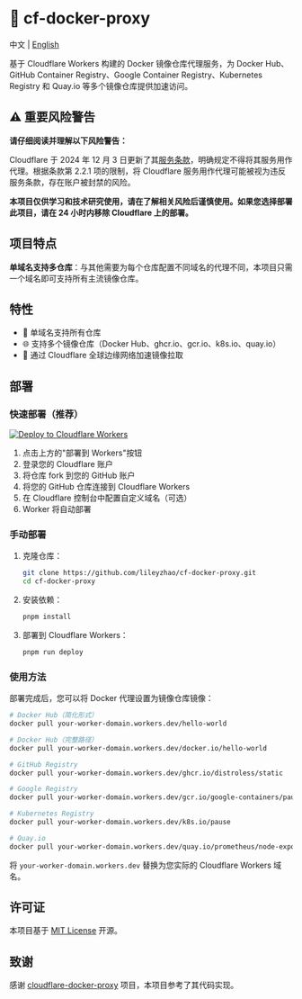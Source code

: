 # 🐳 cf-docker-proxy

中文 | [English](README_EN.md)

基于 Cloudflare Workers 构建的 Docker 镜像仓库代理服务，为 Docker Hub、GitHub Container Registry、Google Container Registry、Kubernetes Registry 和 Quay.io 等多个镜像仓库提供加速访问。

## ⚠️ 重要风险警告

**请仔细阅读并理解以下风险警告：**

Cloudflare 于 2024 年 12 月 3 日更新了其[服务条款](https://www.cloudflare.com/terms/)，明确规定不得将其服务用作代理。根据条款第 2.2.1 项的限制，将 Cloudflare 服务用作代理可能被视为违反服务条款，存在账户被封禁的风险。

**本项目仅供学习和技术研究使用，请在了解相关风险后谨慎使用。如果您选择部署此项目，请在 24 小时内移除 Cloudflare 上的部署。**

## 项目特点

**单域名支持多仓库**：与其他需要为每个仓库配置不同域名的代理不同，本项目只需一个域名即可支持所有主流镜像仓库。

## 特性

- 🔗 单域名支持所有仓库
- 🌐 支持多个镜像仓库（Docker Hub、ghcr.io、gcr.io、k8s.io、quay.io）
- 🚀 通过 Cloudflare 全球边缘网络加速镜像拉取

## 部署

### 快速部署（推荐）

[![Deploy to Cloudflare Workers](https://deploy.workers.cloudflare.com/button)](https://deploy.workers.cloudflare.com/?url=https://github.com/lileyzhao/cf-docker-proxy)

1. 点击上方的"部署到 Workers"按钮
2. 登录您的 Cloudflare 账户
3. 将仓库 fork 到您的 GitHub 账户
4. 将您的 GitHub 仓库连接到 Cloudflare Workers
5. 在 Cloudflare 控制台中配置自定义域名（可选）
6. Worker 将自动部署

### 手动部署

1. 克隆仓库：

   ```bash
   git clone https://github.com/lileyzhao/cf-docker-proxy.git
   cd cf-docker-proxy
   ```

2. 安装依赖：

   ```bash
   pnpm install
   ```

3. 部署到 Cloudflare Workers：

   ```bash
   pnpm run deploy
   ```

### 使用方法

部署完成后，您可以将 Docker 代理设置为镜像仓库镜像：

```bash
# Docker Hub（简化形式）
docker pull your-worker-domain.workers.dev/hello-world

# Docker Hub（完整路径）
docker pull your-worker-domain.workers.dev/docker.io/hello-world

# GitHub Registry
docker pull your-worker-domain.workers.dev/ghcr.io/distroless/static

# Google Registry
docker pull your-worker-domain.workers.dev/gcr.io/google-containers/pause

# Kubernetes Registry
docker pull your-worker-domain.workers.dev/k8s.io/pause

# Quay.io
docker pull your-worker-domain.workers.dev/quay.io/prometheus/node-exporter
```

将 `your-worker-domain.workers.dev` 替换为您实际的 Cloudflare Workers 域名。

## 许可证

本项目基于 [MIT License](LICENSE) 开源。

## 致谢

感谢 [cloudflare-docker-proxy](https://github.com/ciiiii/cloudflare-docker-proxy) 项目，本项目参考了其代码实现。
